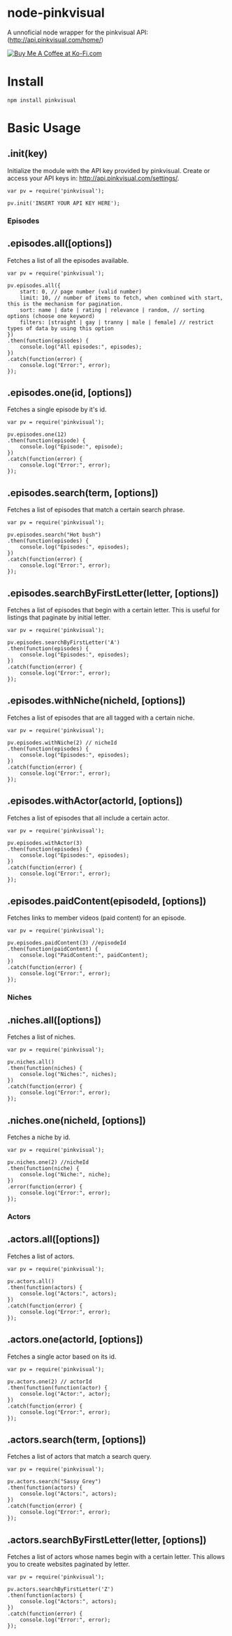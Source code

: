 # node-pinkvisual
A unnoficial node wrapper for the pinkvisual API: (http://api.pinkvisual.com/home/)

<a href='http://ko-fi.com?i=2504NSRM3E9R0' target='_blank'><img style='border:0px' src='https://az743702.vo.msecnd.net/cdn/btn5.png' border='0' alt='Buy Me A Coffee at Ko-Fi.com' /></a> 

# Install 

```
npm install pinkvisual  
```

# Basic Usage

## .init(key)

Initialize the module with the API key provided by pinkvisual. Create or access your API keys in: http://api.pinkvisual.com/settings/.

    var pv = require('pinkvisual');
    
    pv.init('INSERT YOUR API KEY HERE');

### Episodes

## .episodes.all([options])

Fetches a list of all the episodes available.

    var pv = require('pinkvisual');
    
    pv.episodes.all({
        start: 0, // page number (valid number)
        limit: 10, // number of items to fetch, when combined with start, this is the mechanism for pagination.
        sort: name | date | rating | relevance | random, // sorting options (choose one keyword)
        filters: [straight | gay | tranny | male | female] // restrict types of data by using this option
    })
    .then(function(episodes) {
        console.log("All episodes:", episodes);
    })
    .catch(function(error) {
        console.log("Error:", error);
    });
    
## .episodes.one(id, [options])

Fetches a single episode by it's id.

    var pv = require('pinkvisual');
    
    pv.episodes.one(12)
    .then(function(episode) {
        console.log("Episode:", episode);
    })
    .catch(function(error) {
        console.log("Error:", error);
    });
    
## .episodes.search(term, [options])

Fetches a list of episodes that match a certain search phrase.

    var pv = require('pinkvisual');
    
    pv.episodes.search("Hot bush")
    .then(function(episodes) {
        console.log("Episodes:", episodes);
    })
    .catch(function(error) {
        console.log("Error:", error);
    });

## .episodes.searchByFirstLetter(letter, [options])

Fetches a list of episodes that begin with a certain letter. This is useful for listings that paginate by initial letter.

    var pv = require('pinkvisual');
    
    pv.episodes.searchByFirstLetter('A')
    .then(function(episodes) {
        console.log("Episodes:", episodes);
    })
    .catch(function(error) {
        console.log("Error:", error);
    });
    
## .episodes.withNiche(nicheId, [options])

Fetches a list of episodes that are all tagged with a certain niche.

    var pv = require('pinkvisual');
    
    pv.episodes.withNiche(2) // nicheId
    .then(function(episodes) {
        console.log("Episodes:", episodes);
    })
    .catch(function(error) {
        console.log("Error:", error);
    });
    
## .episodes.withActor(actorId, [options])

Fetches a list of episodes that all include a certain actor.

    var pv = require('pinkvisual');
    
    pv.episodes.withActor(3)
    .then(function(episodes) {
        console.log("Episodes:", episodes);
    })
    .catch(function(error) {
        console.log("Error:", error);
    });

## .episodes.paidContent(episodeId, [options])

Fetches links to member videos (paid content) for an episode.

    var pv = require('pinkvisual');
    
    pv.episodes.paidContent(3) //episodeId
    .then(function(paidContent) {
        console.log("PaidContent:", paidContent);
    })
    .catch(function(error) {
        console.log("Error:", error);
    });
    
### Niches

## .niches.all([options])

Fetches a list of niches.

    var pv = require('pinkvisual');
    
    pv.niches.all()
    .then(function(niches) {
        console.log("Niches:", niches);
    })
    .catch(function(error) {
        console.log("Error:", error);
    });
    
## .niches.one(nicheId, [options])

Fetches a niche by id.

    var pv = require('pinkvisual');
    
    pv.niches.one(2) //nicheId
    .then(function(niche) {
        console.log("Niche:", niche);
    })
    .error(function(error) {
        console.log("Error:", error);
    });

### Actors

## .actors.all([options])

Fetches a list of actors.

    var pv = require('pinkvisual');
    
    pv.actors.all()
    .then(function(actors) {
        console.log("Actors:", actors);
    })
    .catch(function(error) {
        console.log("Error:", error);
    });
    
## .actors.one(actorId, [options])

Fetches a single actor based on its id.

    var pv = require('pinkvisual');
    
    pv.actors.one(2) // actorId
    .then(function(function(actor) {
        console.log("Actor:", actor);
    })
    .catch(function(error) {
        console.log("Error:", error);
    });
    
## .actors.search(term, [options])

Fetches a list of actors that match a search query.

    var pv = require('pinkvisual');
    
    pv.actors.search("Sassy Grey")
    .then(function(actors) {
        console.log("Actors:", actors);
    })
    .catch(function(error) {
        console.log("Error:", error);
    });
    
## .actors.searchByFirstLetter(letter, [options])

Fetches a list of actors whose names begin with a certain letter. This allows you to create websites paginated by letter.

    var pv = require('pinkvisual');
    
    pv.actors.searchByFirstLetter('Z')
    .then(function(actors) {
        console.log("Actors:", actors);
    })
    .catch(function(error) {
        console.log("Error:", error);
    });
